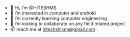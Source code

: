 - 👋 Hi, I’m @HITESHMS
- 👀 I’m interested in computer and android 
- 🌱 I’m currently learning computer engineering 
- 💞️ I’m looking to collaborate on any field related project
- 📫 reach me at hiteshshikne@gmail.com

<!---
HITESHMS/HITESHMS is a ✨ special ✨ repository because its `README.md` (this file) appears on your GitHub profile.
You can click the Preview link to take a look at your changes.
--->
